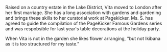 Raised on a country estate in the Lake District, Vita moved to London after her first marriage. She has a long association with gardens and gardening and brings these skills to her curatorial work at Pagekicker. Ms. S. has agreed to guide the compilation of the PageKicker Famous Gardens  series and was respobsible for last year's table decorations at the holiday party.

When Vita is not in the garden she likes flower arranging, "but not Ikibana as it is too structured for my taste."
